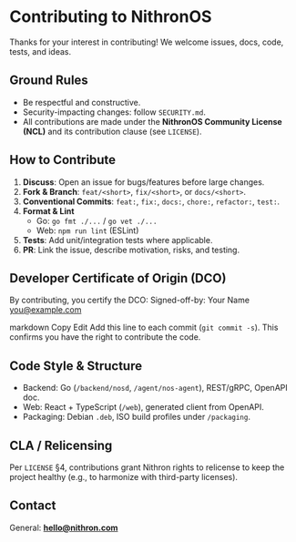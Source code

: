 # Contributing to NithronOS

Thanks for your interest in contributing! We welcome issues, docs, code, tests, and ideas.

## Ground Rules
- Be respectful and constructive.
- Security-impacting changes: follow `SECURITY.md`.
- All contributions are made under the **NithronOS Community License (NCL)** and its contribution clause (see `LICENSE`).

## How to Contribute
1. **Discuss**: Open an issue for bugs/features before large changes.
2. **Fork & Branch**: `feat/<short>`, `fix/<short>`, or `docs/<short>`.
3. **Conventional Commits**: `feat:`, `fix:`, `docs:`, `chore:`, `refactor:`, `test:`.
4. **Format & Lint**  
   - Go: `go fmt ./...` / `go vet ./...`  
   - Web: `npm run lint` (ESLint)  
5. **Tests**: Add unit/integration tests where applicable.
6. **PR**: Link the issue, describe motivation, risks, and testing.

## Developer Certificate of Origin (DCO)
By contributing, you certify the DCO:
Signed-off-by: Your Name you@example.com

markdown
Copy
Edit
Add this line to each commit (`git commit -s`). This confirms you have the right to contribute the code.

## Code Style & Structure
- Backend: Go (`/backend/nosd`, `/agent/nos-agent`), REST/gRPC, OpenAPI doc.
- Web: React + TypeScript (`/web`), generated client from OpenAPI.
- Packaging: Debian `.deb`, ISO build profiles under `/packaging`.

## CLA / Relicensing
Per `LICENSE` §4, contributions grant Nithron rights to relicense to keep the project healthy (e.g., to harmonize with third-party licenses).

## Contact
General: **hello@nithron.com**
